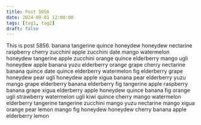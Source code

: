 ```yaml
---
title: Post 5856
date: 2024-09-01 12:00:00
tags: [tag1, tag2]
draft: false
---
```

This is post 5856.
banana
tangerine
quince
honeydew
honeydew
nectarine
raspberry
cherry
zucchini
apple
zucchini
date
mango
watermelon
honeydew
tangerine
apple
zucchini
orange
quince
elderberry
mango
ugli
honeydew
apple
banana
yuzu
elderberry
orange
grape
cherry
nectarine
banana
quince
date
quince
elderberry
watermelon
fig
elderberry
grape
honeydew
pear
ugli
honeydew
apple
xigua
banana
pear
elderberry
yuzu
mango
grape
elderberry
banana
elderberry
fig
tangerine
apple
raspberry
banana
grape
xigua
elderberry
apple
honeydew
quince
banana
fig
orange
ugli
strawberry
watermelon
ugli
kiwi
quince
cherry
mango
watermelon
elderberry
tangerine
tangerine
zucchini
mango
yuzu
nectarine
mango
xigua
orange
pear
lemon
mango
fig
honeydew
honeydew
cherry
banana
apple
elderberry
lemon
